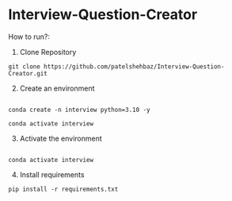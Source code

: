 # Interview-Question-Creator

How to run?:

1. Clone Repository

```
git clone https://github.com/patelshehbaz/Interview-Question-Creator.git
```

2. Create an environment

```

conda create -n interview python=3.10 -y

conda activate interview

```

3. Activate the environment

```

conda activate interview

```

4. Install requirements

```
pip install -r requirements.txt
```
